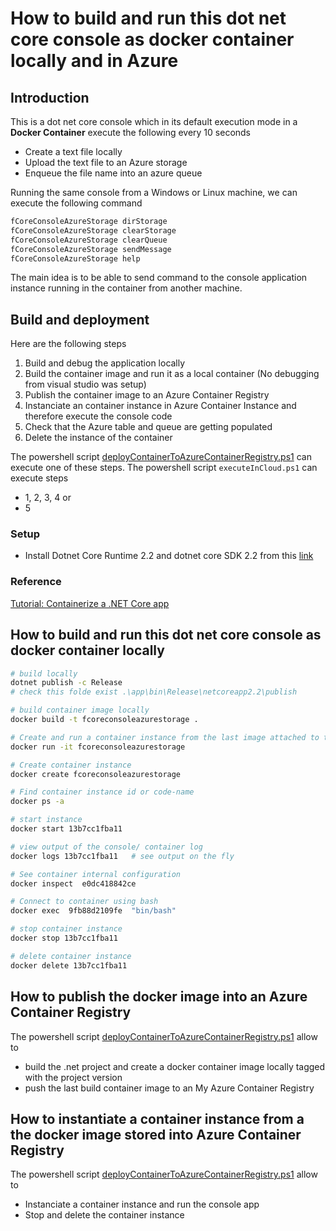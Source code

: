 ﻿# How to build and run this dot net core console as docker container locally and in Azure

## Introduction
This is a dot net core console which in its default execution mode in a 
**Docker Container** execute the following every 10 seconds
- Create a text file locally
- Upload the text file to an Azure storage
- Enqueue the file name into an azure queue

Running the same console from a Windows or Linux machine, we can execute the following command

```bash
fCoreConsoleAzureStorage dirStorage
fCoreConsoleAzureStorage clearStorage
fCoreConsoleAzureStorage clearQueue
fCoreConsoleAzureStorage sendMessage
fCoreConsoleAzureStorage help
```

The main idea is to be able to send command to the console application instance running in the container from another machine.

## Build and deployment

Here are the following steps 

1. Build and debug the application locally
1. Build the container image and run it as a local container (No debugging from visual studio was setup)
1. Publish the container image to an Azure Container Registry
1. Instanciate an container instance in Azure Container Instance and therefore execute the console code
1. Check that the Azure table and queue are getting populated
1. Delete the instance of the container 

The powershell script [deployContainerToAzureContainerRegistry.ps1](./Scripts/deployContainerToAzureContainerRegistry.ps1) can execute one of these steps.
The powershell script `executeInCloud.ps1` can execute steps
- 1, 2, 3, 4 or
- 5

### Setup

- Install Dotnet Core Runtime 2.2 and dotnet core SDK 2.2 from this [link](https://dotnet.microsoft.com/download)

### Reference

[Tutorial: Containerize a .NET Core app](https://docs.microsoft.com/en-us/dotnet/core/docker/build-container)

## How to build and run this dot net core console as docker container locally 

```bash
# build locally
dotnet publish -c Release
# check this folde exist .\app\bin\Release\netcoreapp2.2\publish

# build container image locally
docker build -t fcoreconsoleazurestorage .

# Create and run a container instance from the last image attached to the current console
docker run -it fcoreconsoleazurestorage

# Create container instance
docker create fcoreconsoleazurestorage

# Find container instance id or code-name
docker ps -a

# start instance
docker start 13b7cc1fba11   

# view output of the console/ container log
docker logs 13b7cc1fba11   # see output on the fly

# See container internal configuration
docker inspect  e0dc418842ce

# Connect to container using bash
docker exec  9fb88d2109fe  "bin/bash"

# stop container instance
docker stop 13b7cc1fba11   

# delete container instance
docker delete 13b7cc1fba11   
```

## How to publish the docker image into an Azure Container Registry
The powershell script [deployContainerToAzureContainerRegistry.ps1](./deployContainerToAzureContainerRegistry.ps1) allow
to 
- build the .net project and create a docker container image locally tagged with the project version
- push the last build container image to an My Azure Container Registry

## How to instantiate a container instance from a the docker image stored into Azure Container Registry
The powershell script [deployContainerToAzureContainerRegistry.ps1](./deployContainerToAzureContainerRegistry.ps1) allow
to 
- Instanciate a container instance and run the console app
- Stop and delete the container instance
